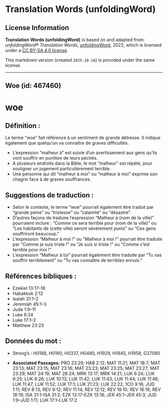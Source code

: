 # Translation Words (unfoldingWord)

## License Information

**Translation Words (unfoldingWord)** is based on and adapted from: _unfoldingWord® Translation Words_, [unfoldingWord](https://unfoldingword.org/utw), 2022, which is licensed under a [CC BY-SA 4.0 license](https://creativecommons.org/licenses/by-sa/4.0/legalcode.en).

This markdown version (created `2025-10-16`) is provided under the same license.



--------------------------------

## Woe (id: 467460)

woe
===

Définition :
------------

Le terme “woe” fait référence à un sentiment de grande détresse. Il indique également que quelqu’un va connaître de graves difficultés.

* L’expression “malheur à” est suivie d’un avertissement aux gens qu’ils vont souffrir en punition de leurs péchés.
* A plusieurs endroits dans la Bible, le mot “malheur” est répété, pour souligner un jugement particulièrement terrible.
* Une personne qui dit “malheur à moi” ou “malheur à moi” exprime son chagrin face à de graves souffrances.

Suggestions de traduction :
---------------------------

* Selon le contexte, le terme “woe” pourrait également être traduit par “grande peine” ou “tristesse” ou “calamité” ou “désastre”.
* D’autres façons de traduire l’expression “Malheur à (nom de la ville)” pourraient inclure : “Comme ce sera terrible pour (nom de la ville)” ou “Les habitants de (cette ville) seront sévèrement punis” ou “Ces gens souffriront beaucoup.”
* L’expression “Malheur à moi !” ou “Malheur à moi !” pourrait être traduite par “Comme je suis triste !” ou “Je suis si triste !” ou “Comme c’est terrible pour moi !”.
* L’expression “Malheur à toi” pourrait également être traduite par “Tu vas souffrir terriblement” ou “Tu vas connaître de terribles ennuis.”

Références bibliques :
----------------------

* Ezekiel 13:17–18
* Habakkuk 2:12
* Isaiah 31:1–2
* Jeremiah 45:1–3
* Jude 1:9–11
* Luke 6:24
* Luke 17:1–2
* Matthew 23:23

Données du mot :
----------------

* Strong’s : H0188, H0190, H0337, H0480, H1929, H1945, H1958, G37590

* **Associated Passages:** PRO 23:29; HAB 2:12; MAT 11:21; MAT 18:7; MAT 23:13; MAT 23:15; MAT 23:16; MAT 23:23; MAT 23:25; MAT 23:27; MAT 23:29; MAT 24:19; MAT 26:24; MRK 13:17; MRK 14:21; LUK 6:24; LUK 6:25; LUK 6:26; LUK 10:13; LUK 11:42; LUK 11:43; LUK 11:44; LUK 11:46; LUK 11:47; LUK 11:52; LUK 17:1; LUK 21:23; LUK 22:22; 1CO 9:16; JUD 1:11; REV 8:13; REV 9:12; REV 11:14; REV 12:12; REV 18:10; REV 18:16; REV 18:19; ISA 31:1–ISA 31:2; EZK 13:17–EZK 13:18; JER 45:1–JER 45:3; JUD 1:9–JUD 1:11; LUK 17:1–LUK 17:2

